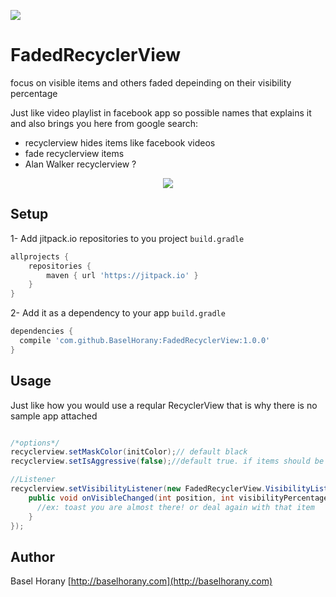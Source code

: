 
[![](https://jitpack.io/v/BaselHorany/FadedRecyclerView.svg)](https://jitpack.io/#BaselHorany/FadedRecyclerView)

# FadedRecyclerView
focus on visible items and others faded depeinding on their visibility percentage

Just like video playlist in facebook app
so possible names that explains it and also brings you here from google search:
 * recyclerview hides items like facebook videos
 * fade recyclerview items
 * Alan Walker recyclerview ?


<p align="center">
  <img src="https://github.com/BaselHorany/FadedRecyclerView/blob/master/showcase.gif?raw=true" />
</p>

## Setup
1- Add jitpack.io repositories to you project `build.gradle`
```groovy 
allprojects {
    repositories {
        maven { url 'https://jitpack.io' }
    }
}
```
2- Add it as a dependency to your app `build.gradle`
```groovy
dependencies {
  compile 'com.github.BaselHorany:FadedRecyclerView:1.0.0'
}
```

## Usage
Just like how you would use a reqular RecyclerView that is why there is no sample app attached

```java

/*options*/
recyclerview.setMaskColor(initColor);// default black
recyclerview.setIsAggressive(false);//default true. if items should be dimmed aggressively

//Listener
recyclerview.setVisibilityListener(new FadedRecyclerView.VisibilityListener() {
    public void onVisibleChanged(int position, int visibilityPercentage) {
      //ex: toast you are almost there! or deal again with that item 
    }
});

```


## Author
Basel Horany 
[http://baselhorany.com](http://baselhorany.com)

